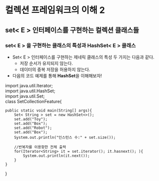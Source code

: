 # 컬렉션 프레임워크의 이해 2
## set< E > 인터페이스를 구현하는 컬렉션 클래스들
### set< E > 을 구현하는 클래스의 특성과 HashSet< E > 클래스
- Set< E > 인터페이스를 구현하는 제네릭 클래스의 특성 두 가지는 다음과 같다.
  - 저장 순서가 유지되지 않는다.
  - 데이터의 중복 저장을 허용하지 않는다.
- 다음의 코드 예제를 통해 **HashSet**을 이해해보자!

import java.util.Iterator;<br>
import java.util.HashSet;<br>
import java.util.Set;<br>
class SetCollectionFeature{

    public static void main(String[] args){
        Set< String > set = new HashSet<>();
        set.add("Toy");
        set.add("Box");
        set.add("Robot");
        set.add("Box");
        System.out.println("인스턴스 수:" + set.size());

        //반복자를 이용항한 전체 출력
        for(Iterator<String> it = set.iterator(); it.hasnext(); ){
            System.out.println(it.next());
        }
    }
}
